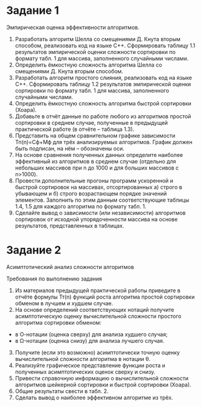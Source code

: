 # Задание 1

Эмпирическая оценка эффективности алгоритмов.

1. Разработать алгоритм Шелла со смещениями Д. Кнута вторым способом, реализовать код на языке С++. Сформировать таблицу 1.1 результатов эмпирической оценки сложности сортировки по формату табл. 1 для массива, заполненного случайными числами.
2. Определить ёмкостную сложность алгоритма Шелла со смещениями Д. Кнута вторым способом.
3. Разработать алгоритм простого слияния, реализовать код на языке С++. Сформировать таблицу 1.2 результатов эмпирической оценки сортировки по формату табл. 1 для массива, заполненного случайными числами.
4. Определить ёмкостную сложность алгоритма быстрой сортировки (Хоара).
5. Добавьте в отчёт данные по работе любого из алгоритмов простой сортировки в среднем случае, полученные в предыдущей практической работе (в отчёте – таблица 1.3).
6. Представить на общем сравнительном графике зависимости Тп(n)=Cф+Mф для трёх анализируемых алгоритмов. График должен быть подписан, на нём – обозначены оси.
7. На основе сравнения полученных данных определите наиболее эффективный из алгоритмов в среднем случае (отдельно для небольших массивов при n до 1000 и для больших массивов с n>1000).
8. Провести дополнительные прогоны программ ускоренной и быстрой сортировок на массивах, отсортированных а) строго в убывающем и б) строго возрастающем порядке значений элементов. Заполнить по этим данным соответствующие таблицы 1.4, 1.5 для каждого алгоритма по формату табл. 1.
9. Сделайте вывод о зависимости (или независимости) алгоритмов сортировок от исходной упорядоченности массива на основе результатов, представленных в таблицах.

# Задание 2

Асимптотический анализ сложности алгоритмов

Требования по выполнению задания

1. Из материалов предыдущей практической работы приведите в отчёте формулы Тт(n) функций роста алгоритма простой сортировки обменом в лучшем и худшем случае.
2. На основе определений соответствующих нотаций получите асимптотическую оценку вычислительной сложности простого алгоритма сортировки обменом:
- в О-нотации (оценка сверху) для анализа худшего случая;
- в Ω-нотации (оценка снизу) для анализа лучшего случая.
3. Получите (если это возможно) асимптотически точную оценку вычислительной сложности алгоритма в нотации θ.
4. Реализуйте графическое представление функции роста и полученных асимптотических оценок сверху и снизу.
5. Привести справочную информацию о вычислительной сложности алгоритмов шейкерной сортировки и быстрой сортировки (Хоара).
6. Общие результаты свести в табл. 2.
7. Сделать вывод о наиболее эффективном алгоритме из трёх.
